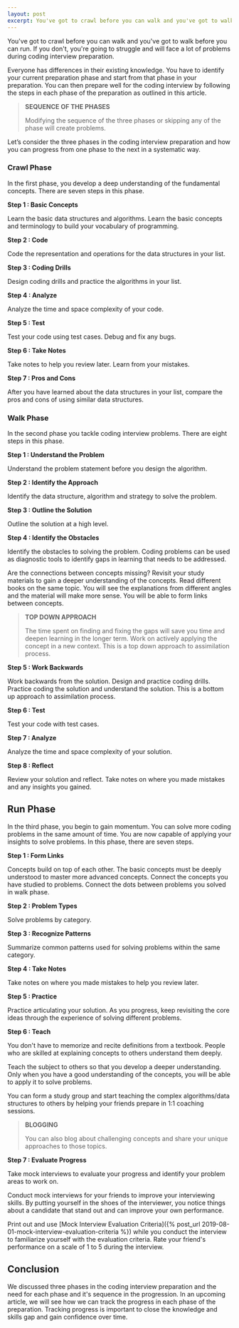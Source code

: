 ```yaml
---
layout: post
excerpt: You've got to crawl before you can walk and you've got to walk before you can run. If you don't, you're going to struggle and will face a lot of problems during coding interview preparation.
---
```


You've got to crawl before you can walk and you've got to walk before you can run. If you don't, you're going to struggle and will face a lot of problems during coding interview preparation. 

Everyone has differences in their existing knowledge. You have to identify your current preparation phase and start from that phase in your preparation. You can then prepare well for the coding interview by following the steps in each phase of the preparation as outlined in this article.

<blockquote class="note">
  <strong>SEQUENCE OF THE PHASES</strong> 
  <p>
    Modifying the sequence of the three phases or skipping any of the phase will create problems.
  </p>
</blockquote>

Let’s consider the three phases in the coding interview preparation and how you can progress from one phase to the next in a systematic way.

### Crawl Phase

In the first phase, you develop a deep understanding of the fundamental concepts. There are seven steps in this phase.

**Step 1 : Basic Concepts**

Learn the basic data structures and algorithms. Learn the basic concepts and terminology to build your vocabulary of programming.

**Step 2 : Code**

Code the representation and operations for the data structures in your list.

**Step 3 : Coding Drills**

Design coding drills and practice the algorithms in your list. 

**Step 4 : Analyze**

Analyze the time and space complexity of your code.

**Step 5 : Test**

Test your code using test cases. Debug and fix any bugs.

**Step 6 : Take Notes**

Take notes to help you review later. Learn from your mistakes.

**Step 7 : Pros and Cons**

After you have learned about the data structures in your list, compare the pros and cons of using similar data structures.

### Walk Phase

In the second phase you tackle coding interview problems. There are eight steps in this phase.

**Step 1 : Understand the Problem**

Understand the problem statement before you design the algorithm. 

**Step 2 : Identify the Approach**

Identify the data structure, algorithm and strategy to solve the problem. 

**Step 3 : Outline the Solution**

Outline the solution at a high level.

**Step 4 : Identify the Obstacles**

Identify the obstacles to solving the problem. Coding problems can be used as diag­nostic tools to identify gaps in learning that needs to be addressed. 

Are the connections between concepts missing? Revisit your study materials to gain a deeper understanding of the concepts. Read different books on the same topic. You will see the explanations from different angles and the material will make more sense. You will be able to form links between concepts.

<blockquote class="note">
  <strong>TOP DOWN APPROACH</strong> 
  <p>
    The time spent on finding and fixing the gaps will save you time and deepen learning in the longer term. Work on actively applying the concept in a new context. This is a top down approach to assimilation process.
  </p>
</blockquote>

**Step 5 : Work Backwards**

Work backwards from the solution. Design and practice coding drills. Practice coding the solution and understand the solution. This is a bottom up approach to assimilation process.

**Step 6 : Test**

Test your code with test cases. 

**Step 7 : Analyze**

Analyze the time and space complexity of your solution.

**Step 8 : Reflect**

Review your solution and reflect. Take notes on where you made mistakes and any insights you gained.

## Run Phase

In the third phase, you begin to gain momentum. You can solve more coding problems in the same amount of time. You are now capable of applying your insights to solve problems. In this phase, there are seven steps.

**Step 1 : Form Links**

Concepts build on top of each other. The basic concepts must be deeply understood to master more advanced concepts. Connect the concepts you have studied to problems. Connect the dots between problems you solved in walk phase.

**Step 2 : Problem Types**

Solve problems by category.

**Step 3 : Recognize Patterns**

Summarize common patterns used for solving problems within the same category.

**Step 4 : Take Notes**

Take notes on where you made mistakes to help you review later. 

**Step 5 : Practice**

Practice articulating your solution. As you progress, keep revisiting the core ideas through the experience of solving different problems.

**Step 6 : Teach**

You don't have to memorize and recite definitions from a textbook. People who are skilled at explaining concepts to others understand them deeply. 

Teach the subject to others so that you develop a deeper understanding. Only when you have a good understanding of the concepts, you will be able to apply it to solve problems.

You can form a study group and start teaching the complex algorithms/data structures to others by helping your friends prepare in 1:1 coaching sessions. 

<blockquote class="note">
  <strong>BLOGGING</strong> 
  <p>
    You can also blog about challenging concepts and share your unique approaches to those topics.
  </p>
</blockquote>

**Step 7 : Evaluate Progress**

Take mock interviews to evaluate your progress and identify your problem areas to work on.

Conduct mock interviews for your friends to improve your interviewing skills. By putting yourself in the shoes of the interviewer, you notice things about a candidate that stand out and can improve your own performance. 

Print out and use [Mock Interview Evaluation Criteria]({% post_url 2019-08-01-mock-interview-evaluation-criteria %}) while you conduct the interview to familiarize yourself with the evaluation criteria. Rate your friend's performance on a scale of 1 to 5 during the interview.

## Conclusion

We discussed three phases in the coding interview preparation and the need for each phase and it's sequence in the progression. In an upcoming article, we will see how we can track the progress in each phase of the preparation. Tracking progress is important to close the knowledge and skills gap and gain confidence over time.
